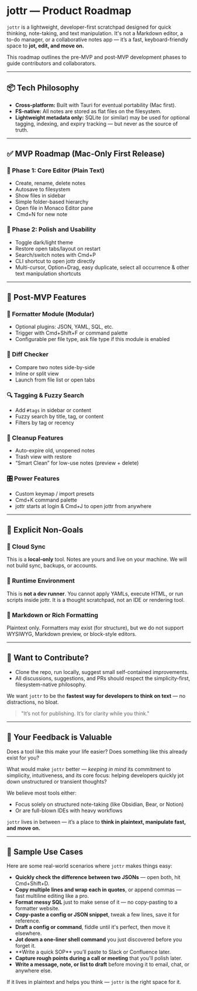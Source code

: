 # jottr — Product Roadmap

`jottr` is a lightweight, developer-first scratchpad designed for quick thinking, note-taking, and text manipulation. It's not a Markdown editor, a to-do manager, or a collaborative notes app — it’s a fast, keyboard-friendly space to **jot, edit, and move on.**

This roadmap outlines the pre-MVP and post-MVP development phases to guide contributors and collaborators.

---

## 📦 Tech Philosophy

* **Cross-platform:** Built with Tauri for eventual portability (Mac first).
* **FS-native:** All notes are stored as flat files on the filesystem.
* **Lightweight metadata only:** SQLite (or similar) may be used for optional tagging, indexing, and expiry tracking — but never as the source of truth.

---

## ✅ MVP Roadmap (Mac-Only First Release)

### 🔹 Phase 1: Core Editor (Plain Text)

* Create, rename, delete notes
* Autosave to filesystem
* Show files in sidebar
* Simple folder-based hierarchy
* Open file in Monaco Editor pane
*  Cmd+N for new note

### 🔹 Phase 2: Polish and Usability

* Toggle dark/light theme
* Restore open tabs/layout on restart
* Search/switch notes with Cmd+P
* CLI shortcut to open jottr directly
* Multi-cursor, Option+Drag, easy duplicate, select all occurrence & other text manipulation shortcuts

---

## 🚀 Post-MVP Features

### 🔧 Formatter Module (Modular)

* Optional plugins: JSON, YAML, SQL, etc.
* Trigger with Cmd+Shift+F or command palette
* Configurable per file type, ask file type if this module is enabled

### 🔁 Diff Checker

* Compare two notes side-by-side
* Inline or split view
* Launch from file list or open tabs

### 🔍 Tagging & Fuzzy Search

* Add `#tags` in sidebar or content
* Fuzzy search by title, tag, or content
* Filters by tag or recency

### 🧼 Cleanup Features

* Auto-expire old, unopened notes
* Trash view with restore
* “Smart Clean” for low-use notes (preview + delete)

### 🎛️ Power Features

* Custom keymap / import presets
* Cmd+K command palette
* jottr starts at login & Cmd+J to open jottr from anywhere

---

## 🛑 Explicit Non-Goals

### 🚫 Cloud Sync

This is a **local-only** tool. Notes are yours and live on your machine. We will not build sync, backups, or accounts.

### 🚫 Runtime Environment

This is **not a dev runner**. You cannot apply YAMLs, execute HTML, or run scripts inside jottr. It is a thought scratchpad, not an IDE or rendering tool.

### 🚫 Markdown or Rich Formatting

Plaintext only. Formatters may exist (for structure), but we do not support WYSIWYG, Markdown preview, or block-style editors.

---

## 🤝 Want to Contribute?

* Clone the repo, run locally, suggest small self-contained improvements.
* All discussions, suggestions, and PRs should respect the simplicity-first, filesystem-native philosophy.

We want `jottr` to be the **fastest way for developers to think on text** — no distractions, no bloat.

> "It’s not for publishing. It’s for clarity while you think."

---

## 💬 Your Feedback is Valuable

Does a tool like this make your life easier? Does something like this already exist for you?

What would make `jottr` better — *keeping in mind* its commitment to simplicity, intuitiveness, and its core focus: helping developers quickly jot down unstructured or transient thoughts?

We believe most tools either:

* Focus solely on structured note-taking (like Obsidian, Bear, or Notion)
* Or are full-blown IDEs with heavy workflows

`jottr` lives in between — it’s a place to **think in plaintext, manipulate fast, and move on.**

---

## 📌 Sample Use Cases

Here are some real-world scenarios where `jottr` makes things easy:

* **Quickly check the difference between two JSONs** — open both, hit Cmd+Shift+D.
* **Copy multiple lines and wrap each in quotes**, or append commas — fast multiline editing like a pro.
* **Format messy SQL** just to make sense of it — no copy-pasting to a formatter website.
* **Copy-paste a config or JSON snippet**, tweak a few lines, save it for reference.
* **Draft a config or command**, fiddle until it's perfect, then move it elsewhere.
* **Jot down a one-liner shell command** you just discovered before you forget it.
* \*\*Write a quick SOP\*\* you’ll paste to Slack or Confluence later.
* **Capture rough points during a call or meeting** that you'll polish later.
* **Write a message, note, or list to draft** before moving it to email, chat, or anywhere else.

If it lives in plaintext and helps you think — `jottr` is the right space for it.
